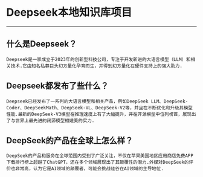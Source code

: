# Deepseek本地知识库项目

---

## 什么是Deepseek？

	Deepseek是一家成立于2023年的创新型科技公司，专注于开发新进的大语言模型（LLM）和相关技术.它由知名私募巨头幻方量化孕育而生，并得到幻方量化在硬件支持上的强大助力.

## Deepseek都发布了些什么？

	Deepseek已经发布了一系列的大语言模型和相关产品，例如DeepSeek LLM、DeepSeek-Coder、DeepSeekMath、DeepSeek-VL、DeepSeek-V2等，并且在不断优化和升级其模型性能.最新的DeepSeek-V3模型在推理速度上有了大幅提升，并在开源模型中位列榜首，展现出了与世界上最先进的闭源模型相媲美的实力.

## DeepSeek的产品在全球上怎么样？

	DeepSeek的产品和服务在全球范围内受到了广泛关注，不仅在苹果美国地区应用商店免费APP下载排行榜上超越了ChatGPT，还在多个领域展现出了其颠覆性的潜力.外媒对DeepSeek的评价也非常高，认为它是AI领域的颠覆者，可能会挑战硅谷在AI领域的主导地位.